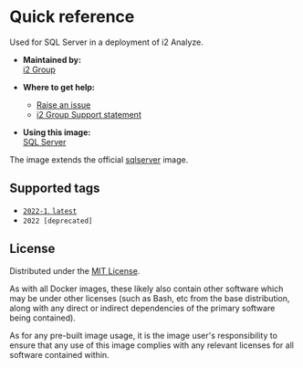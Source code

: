 # Quick reference

Used for SQL Server in a deployment of i2 Analyze.

- **Maintained by:**  
  [i2 Group](https://i2group.com/)

- **Where to get help:**  
  - [Raise an issue](https://github.com/i2group/analyze-docker/issues?q=is%3Aissue+is%3Aopen)
  - [i2 Group Support statement](https://support.i2group.com/s/support-statement)

- **Using this image:**  
  [SQL Server](https://i2group.github.io/analyze-containers/content/images-and-containers/sql_server.html)

The image extends the official [sqlserver](https://catalog.redhat.com/software/containers/mssql/rhel/server/61f2f612f385723914ed60bc) image.

## Supported tags

- [`2022-1`, `latest`](https://github.com/i2group/analyze-docker/blob/main/images/sqlserver/2022.1/Dockerfile)
- `2022 [deprecated]`

## License

Distributed under the [MIT License](../../LICENSE).

As with all Docker images, these likely also contain other software which may be under other licenses (such as Bash, etc from the base distribution, along with any direct or indirect dependencies of the primary software being contained).

As for any pre-built image usage, it is the image user's responsibility to ensure that any use of this image complies with any relevant licenses for all software contained within.
